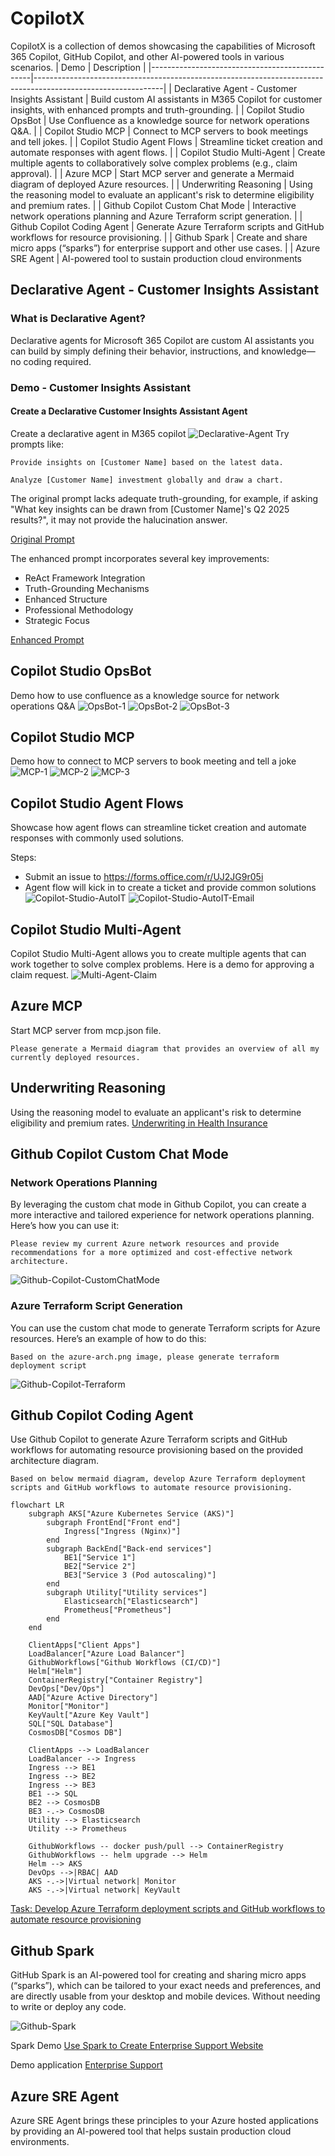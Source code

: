 # CopilotX
CopilotX is a collection of demos showcasing the capabilities of Microsoft 365 Copilot, GitHub Copilot, and other AI-powered tools in various scenarios.
| Demo                                          | Description                                                                                   |
|------------------------------------------------|--------------------------------------------------------------------------------------------------------------|
| Declarative Agent - Customer Insights Assistant | Build custom AI assistants in M365 Copilot for customer insights, with enhanced prompts and truth-grounding. |
| Copilot Studio OpsBot                          | Use Confluence as a knowledge source for network operations Q&A.                                             |
| Copilot Studio MCP                             | Connect to MCP servers to book meetings and tell jokes.                                                      |
| Copilot Studio Agent Flows                     | Streamline ticket creation and automate responses with agent flows.                                          |
| Copilot Studio Multi-Agent                     | Create multiple agents to collaboratively solve complex problems (e.g., claim approval).                     |
| Azure MCP                                      | Start MCP server and generate a Mermaid diagram of deployed Azure resources.                                 |
| Underwriting Reasoning                         | Using the reasoning model to evaluate an applicant's risk to determine eligibility and premium rates.                                           |
| Github Copilot Custom Chat Mode                | Interactive network operations planning and Azure Terraform script generation.                                |
| Github Copilot Coding Agent                    | Generate Azure Terraform scripts and GitHub workflows for resource provisioning.                             |
| Github Spark                                   | Create and share micro apps (“sparks”) for enterprise support and other use cases.                           |
| Azure SRE Agent                                | AI-powered tool to sustain production cloud environments

## Declarative Agent - Customer Insights Assistant
### What is Declarative Agent?
Declarative agents for Microsoft 365 Copilot are custom AI assistants you can build by simply defining their behavior, instructions, and knowledge—no coding required.

### Demo - Customer Insights Assistant

#### Create a Declarative Customer Insights Assistant Agent
Create a declarative agent in M365 copilot
![Declarative-Agent](./images/Declarative-Agent.jpg)
Try prompts like:
```
Provide insights on [Customer Name] based on the latest data.

Analyze [Customer Name] investment globally and draw a chart.
```

The original prompt lacks adequate truth-grounding, for example, if asking "What key insights can be drawn from [Customer Name]'s Q2 2025 results?", it may not provide the halucination answer.

[Original Prompt](./prompts/CustomerInsightsAssistant.md)

The enhanced prompt incorporates several key improvements:
- ReAct Framework Integration
- Truth-Grounding Mechanisms
- Enhanced Structure
- Professional Methodology
- Strategic Focus

[Enhanced Prompt](./prompts/CustomerInsightsAssistantEnhanced.md)


## Copilot Studio OpsBot
Demo how to use confluence as a knowledge source for network operations Q&A
![OpsBot-1](./images/OpsBot-1.jpg)
![OpsBot-2](./images/OpsBot-2.jpg)
![OpsBot-3](./images/OpsBot-3.jpg)

## Copilot Studio MCP
Demo how to connect to MCP servers to book meeting and tell a joke
![MCP-1](./images/MCP-1.jpg)
![MCP-2](./images/MCP-2.jpg)
![MCP-3](./images/MCP-3.jpg)

## Copilot Studio Agent Flows
Showcase how agent flows can streamline ticket creation and automate responses with commonly used solutions.

Steps:
- Submit an issue to https://forms.office.com/r/UJ2JG9r05i
- Agent flow will kick in to create a ticket and provide common solutions
![Copilot-Studio-AutoIT](./images/Copilot-Studio-AutoIT.jpg)
![Copilot-Studio-AutoIT-Email](./images/Copilot-Studio-AutoIT-Email.jpg)

## Copilot Studio Multi-Agent
Copilot Studio Multi-Agent allows you to create multiple agents that can work together to solve complex problems. Here is a demo for approving a claim request.
![Multi-Agent-Claim](./images/Multi-Agent-Claim.jpg)

## Azure MCP
Start MCP server from mcp.json file.
```
Please generate a Mermaid diagram that provides an overview of all my currently deployed resources.
```

## Underwriting Reasoning
Using the reasoning model to evaluate an applicant's risk to determine eligibility and premium rates.
[Underwriting in Health Insurance](./reasoning/underwriting_in_health_insurance.ipynb)

## Github Copilot Custom Chat Mode

### Network Operations Planning
By leveraging the custom chat mode in Github Copilot, you can create a more interactive and tailored experience for network operations planning. Here’s how you can use it:

```
Please review my current Azure network resources and provide recommendations for a more optimized and cost-effective network architecture.
```
![Github-Copilot-CustomChatMode](./images/Github-Copilot-CustomChatMode.jpg)

### Azure Terraform Script Generation
You can use the custom chat mode to generate Terraform scripts for Azure resources. Here’s an example of how to do this:
```
Based on the azure-arch.png image, please generate terraform deployment script
```
![Github-Copilot-Terraform](./images/Github-Copilot-Terraform.jpg)

## Github Copilot Coding Agent
Use Github Copilot to generate Azure Terraform scripts and GitHub workflows for automating resource provisioning based on the provided architecture diagram.

```
Based on below mermaid diagram, develop Azure Terraform deployment scripts and GitHub workflows to automate resource provisioning.
```

```mermaid
flowchart LR
    subgraph AKS["Azure Kubernetes Service (AKS)"]
        subgraph FrontEnd["Front end"]
            Ingress["Ingress (Nginx)"]
        end
        subgraph BackEnd["Back-end services"]
            BE1["Service 1"]
            BE2["Service 2"]
            BE3["Service 3 (Pod autoscaling)"]
        end
        subgraph Utility["Utility services"]
            Elasticsearch["Elasticsearch"]
            Prometheus["Prometheus"]
        end
    end

    ClientApps["Client Apps"]
    LoadBalancer["Azure Load Balancer"]
    GithubWorkflows["Github Workflows (CI/CD)"]
    Helm["Helm"]
    ContainerRegistry["Container Registry"]
    DevOps["Dev/Ops"]
    AAD["Azure Active Directory"]
    Monitor["Monitor"]
    KeyVault["Azure Key Vault"]
    SQL["SQL Database"]
    CosmosDB["Cosmos DB"]

    ClientApps --> LoadBalancer
    LoadBalancer --> Ingress
    Ingress --> BE1
    Ingress --> BE2
    Ingress --> BE3
    BE1 --> SQL
    BE2 --> CosmosDB
    BE3 -.-> CosmosDB
    Utility --> Elasticsearch
    Utility --> Prometheus

    GithubWorkflows -- docker push/pull --> ContainerRegistry
    GithubWorkflows -- helm upgrade --> Helm
    Helm --> AKS
    DevOps -->|RBAC| AAD
    AKS -.->|Virtual network| Monitor
    AKS -.->|Virtual network| KeyVault
```
[Task: Develop Azure Terraform deployment scripts and GitHub workflows to automate resource provisioning](https://github.com/huangyingting/CopilotX/issues/1)

## Github Spark
GitHub Spark is an AI-powered tool for creating and sharing micro apps (“sparks”), which can be tailored to your exact needs and preferences, and are directly usable from your desktop and mobile devices. Without needing to write or deploy any code.

![Github-Spark](./images/Github-Spark.jpg)

Spark Demo
[Use Spark to Create Enterprise Support Website](https://github.com/spark/huangyingting/enterprise-support-p)

Demo application
[Enterprise Support](https://enterprise-support-p--huangyingting.github.app/)

## Azure SRE Agent
Azure SRE Agent brings these principles to your Azure hosted applications by providing an AI-powered tool that helps sustain production cloud environments.
